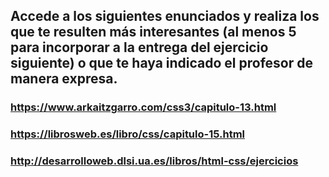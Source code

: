 ## Accede a los siguientes enunciados y realiza los que te resulten más interesantes (al menos 5 para incorporar a la entrega del ejercicio siguiente) o que te haya indicado el profesor de manera expresa.

### https://www.arkaitzgarro.com/css3/capitulo-13.html
### https://librosweb.es/libro/css/capitulo-15.html
### http://desarrolloweb.dlsi.ua.es/libros/html-css/ejercicios